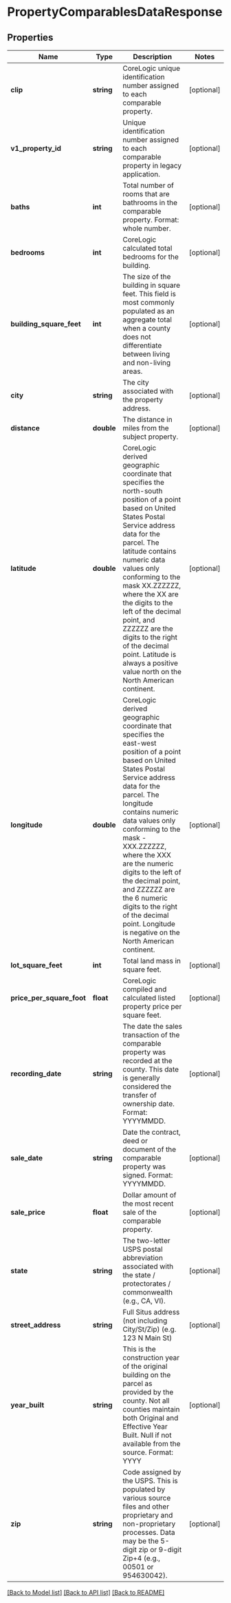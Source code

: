 # PropertyComparablesDataResponse

## Properties
Name | Type | Description | Notes
------------ | ------------- | ------------- | -------------
**clip** | **string** | CoreLogic unique identification number assigned to each comparable property. | [optional] 
**v1_property_id** | **string** | Unique identification number assigned to each comparable property in legacy application. | [optional] 
**baths** | **int** | Total number of rooms that are bathrooms in the comparable property. Format: whole number. | [optional] 
**bedrooms** | **int** | CoreLogic calculated total bedrooms for the building. | [optional] 
**building_square_feet** | **int** | The size of the building in square feet. This field is most commonly populated as an aggregate total when a county does not differentiate between living and non-living areas. | [optional] 
**city** | **string** | The city associated with the property address. | [optional] 
**distance** | **double** | The distance in miles from the subject property. | [optional] 
**latitude** | **double** | CoreLogic derived geographic coordinate that specifies the north-south position of a point based on United States Postal Service address data for the parcel. The latitude contains numeric data values only conforming to the mask XX.ZZZZZZ, where the XX are the digits to the left of the decimal point, and ZZZZZZ are the digits to the right of the decimal point. Latitude is always a positive value north on the North American continent. | [optional] 
**longitude** | **double** | CoreLogic derived geographic coordinate that specifies the east-west position of a point based on United States Postal Service address data for the parcel. The longitude contains numeric data values only conforming to the mask -XXX.ZZZZZZ, where the XXX are the numeric digits to the left of the decimal point, and ZZZZZZ are the 6 numeric digits to the right of the decimal point. Longitude is negative on the North American continent. | [optional] 
**lot_square_feet** | **int** | Total land mass in square feet. | [optional] 
**price_per_square_foot** | **float** | CoreLogic compiled and calculated listed property price per square feet. | [optional] 
**recording_date** | **string** | The date the sales transaction of the comparable property was recorded at the county. This date is generally considered the transfer of ownership date. Format: YYYYMMDD. | [optional] 
**sale_date** | **string** | Date the contract, deed or document of the comparable property was signed. Format: YYYYMMDD. | [optional] 
**sale_price** | **float** | Dollar amount of the most recent sale of the comparable  property. | [optional] 
**state** | **string** | The two-letter USPS postal abbreviation associated with the state / protectorates / commonwealth (e.g., CA, VI). | [optional] 
**street_address** | **string** | Full Situs address (not including City/St/Zip) (e.g. 123 N Main St) | [optional] 
**year_built** | **string** | This is the construction year of the original building on the parcel as provided by the county. Not all counties maintain both Original and Effective Year Built. Null if not available from the source. Format: YYYY | [optional] 
**zip** | **string** | Code assigned by the USPS. This is populated by various source files and other proprietary and non-proprietary processes. Data may be the 5-digit zip or 9-digit Zip+4 (e.g., 00501 or 954630042). | [optional] 

[[Back to Model list]](../../README.md#documentation-for-models) [[Back to API list]](../../README.md#documentation-for-api-endpoints) [[Back to README]](../../README.md)

